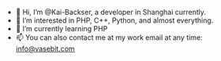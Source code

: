 - 👋 Hi, I’m @Kai-Backser, a developer in Shanghai currently.
- 👀 I’m interested in PHP, C++, Python, and almost everything.
- 🌱 I’m currently learning PHP
- 📫 You can also contact me at my work email at any time: info@vasebit.com

<!---
Kai-Backser/Kai-Backser is a ✨ special ✨ repository because its `README.md` (this file) appears on your GitHub profile.
You can click the Preview link to take a look at your changes.
--->
